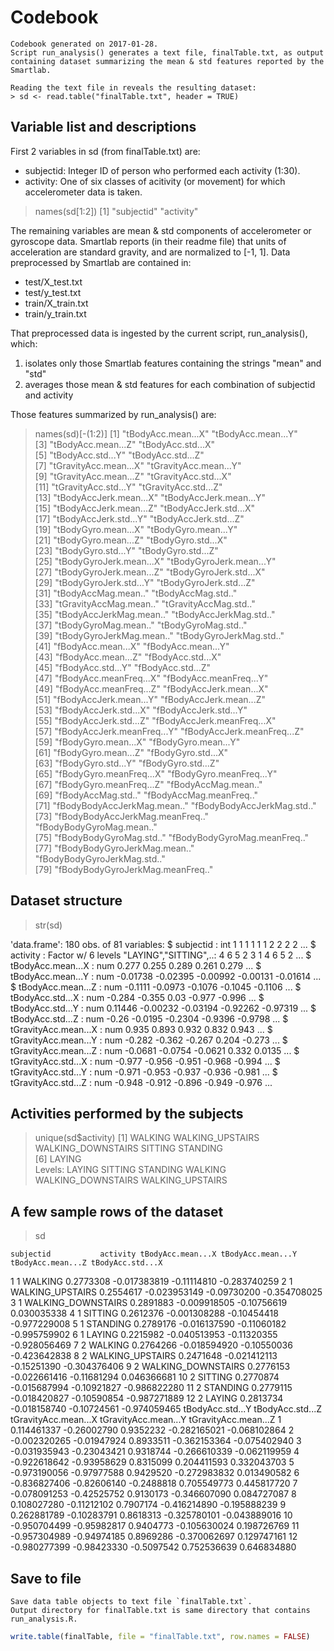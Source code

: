 Codebook
========
    Codebook generated on 2017-01-28.
    Script run_analysis() generates a text file, finalTable.txt, as output
    containing dataset summarizing the mean & std features reported by the Smartlab.
    
    Reading the text file in reveals the resulting dataset:
    > sd <- read.table("finalTable.txt", header = TRUE)
    
    

Variable list and descriptions
------------------------------

First 2 variables in sd (from finalTable.txt) are:
*  subjectid:  Integer ID of person who performed each activity (1:30).
*  activity:  One of six classes of acitivity (or movement) for which accelerometer data is taken.

> names(sd[1:2])
[1] "subjectid" "activity" 


The remaining variables are mean & std components of accelerometer or gyroscope data.
Smartlab reports (in their readme file) that units of acceleration are standard gravity,
and are normalized to [-1, 1].
Data preprocessed by Smartlab are contained in:
*  test/X_test.txt
*  test/y_test.txt
*  train/X_train.txt
*  train/y_train.txt

That preprocessed data is ingested by the current script, run_analysis(), which:
1.  isolates only those Smartlab features containing the strings "mean" and "std"
2.  averages those mean & std features for each combination of subjectid and activity

Those features summarized by run_analysis() are:

> names(sd)[-(1:2)]
 [1] "tBodyAcc.mean...X"               "tBodyAcc.mean...Y"              
 [3] "tBodyAcc.mean...Z"               "tBodyAcc.std...X"               
 [5] "tBodyAcc.std...Y"                "tBodyAcc.std...Z"               
 [7] "tGravityAcc.mean...X"            "tGravityAcc.mean...Y"           
 [9] "tGravityAcc.mean...Z"            "tGravityAcc.std...X"            
[11] "tGravityAcc.std...Y"             "tGravityAcc.std...Z"            
[13] "tBodyAccJerk.mean...X"           "tBodyAccJerk.mean...Y"          
[15] "tBodyAccJerk.mean...Z"           "tBodyAccJerk.std...X"           
[17] "tBodyAccJerk.std...Y"            "tBodyAccJerk.std...Z"           
[19] "tBodyGyro.mean...X"              "tBodyGyro.mean...Y"             
[21] "tBodyGyro.mean...Z"              "tBodyGyro.std...X"              
[23] "tBodyGyro.std...Y"               "tBodyGyro.std...Z"              
[25] "tBodyGyroJerk.mean...X"          "tBodyGyroJerk.mean...Y"         
[27] "tBodyGyroJerk.mean...Z"          "tBodyGyroJerk.std...X"          
[29] "tBodyGyroJerk.std...Y"           "tBodyGyroJerk.std...Z"          
[31] "tBodyAccMag.mean.."              "tBodyAccMag.std.."              
[33] "tGravityAccMag.mean.."           "tGravityAccMag.std.."           
[35] "tBodyAccJerkMag.mean.."          "tBodyAccJerkMag.std.."          
[37] "tBodyGyroMag.mean.."             "tBodyGyroMag.std.."             
[39] "tBodyGyroJerkMag.mean.."         "tBodyGyroJerkMag.std.."         
[41] "fBodyAcc.mean...X"               "fBodyAcc.mean...Y"              
[43] "fBodyAcc.mean...Z"               "fBodyAcc.std...X"               
[45] "fBodyAcc.std...Y"                "fBodyAcc.std...Z"               
[47] "fBodyAcc.meanFreq...X"           "fBodyAcc.meanFreq...Y"          
[49] "fBodyAcc.meanFreq...Z"           "fBodyAccJerk.mean...X"          
[51] "fBodyAccJerk.mean...Y"           "fBodyAccJerk.mean...Z"          
[53] "fBodyAccJerk.std...X"            "fBodyAccJerk.std...Y"           
[55] "fBodyAccJerk.std...Z"            "fBodyAccJerk.meanFreq...X"      
[57] "fBodyAccJerk.meanFreq...Y"       "fBodyAccJerk.meanFreq...Z"      
[59] "fBodyGyro.mean...X"              "fBodyGyro.mean...Y"             
[61] "fBodyGyro.mean...Z"              "fBodyGyro.std...X"              
[63] "fBodyGyro.std...Y"               "fBodyGyro.std...Z"              
[65] "fBodyGyro.meanFreq...X"          "fBodyGyro.meanFreq...Y"         
[67] "fBodyGyro.meanFreq...Z"          "fBodyAccMag.mean.."             
[69] "fBodyAccMag.std.."               "fBodyAccMag.meanFreq.."         
[71] "fBodyBodyAccJerkMag.mean.."      "fBodyBodyAccJerkMag.std.."      
[73] "fBodyBodyAccJerkMag.meanFreq.."  "fBodyBodyGyroMag.mean.."        
[75] "fBodyBodyGyroMag.std.."          "fBodyBodyGyroMag.meanFreq.."    
[77] "fBodyBodyGyroJerkMag.mean.."     "fBodyBodyGyroJerkMag.std.."     
[79] "fBodyBodyGyroJerkMag.meanFreq.."


Dataset structure
-----------------

> str(sd)

'data.frame':	180 obs. of  81 variables:
 $ subjectid                      : int  1 1 1 1 1 1 2 2 2 2 ...
 $ activity                       : Factor w/ 6 levels "LAYING","SITTING",..: 4 6 5 2 3 1 4 6 5 2 ...
 $ tBodyAcc.mean...X              : num  0.277 0.255 0.289 0.261 0.279 ...
 $ tBodyAcc.mean...Y              : num  -0.01738 -0.02395 -0.00992 -0.00131 -0.01614 ...
 $ tBodyAcc.mean...Z              : num  -0.1111 -0.0973 -0.1076 -0.1045 -0.1106 ...
 $ tBodyAcc.std...X               : num  -0.284 -0.355 0.03 -0.977 -0.996 ...
 $ tBodyAcc.std...Y               : num  0.11446 -0.00232 -0.03194 -0.92262 -0.97319 ...
 $ tBodyAcc.std...Z               : num  -0.26 -0.0195 -0.2304 -0.9396 -0.9798 ...
 $ tGravityAcc.mean...X           : num  0.935 0.893 0.932 0.832 0.943 ...
 $ tGravityAcc.mean...Y           : num  -0.282 -0.362 -0.267 0.204 -0.273 ...
 $ tGravityAcc.mean...Z           : num  -0.0681 -0.0754 -0.0621 0.332 0.0135 ...
 $ tGravityAcc.std...X            : num  -0.977 -0.956 -0.951 -0.968 -0.994 ...
 $ tGravityAcc.std...Y            : num  -0.971 -0.953 -0.937 -0.936 -0.981 ...
 $ tGravityAcc.std...Z            : num  -0.948 -0.912 -0.896 -0.949 -0.976 ...
>


Activities performed by the subjects
----------------------------------------
    
> unique(sd$activity)
[1] WALKING            WALKING_UPSTAIRS   WALKING_DOWNSTAIRS SITTING            STANDING          
[6] LAYING            
Levels: LAYING SITTING STANDING WALKING WALKING_DOWNSTAIRS WALKING_UPSTAIRS



A few sample rows of the dataset
------------------------------
    
> sd

    subjectid           activity tBodyAcc.mean...X tBodyAcc.mean...Y tBodyAcc.mean...Z tBodyAcc.std...X
1           1            WALKING         0.2773308      -0.017383819       -0.11114810     -0.283740259
2           1   WALKING_UPSTAIRS         0.2554617      -0.023953149       -0.09730200     -0.354708025
3           1 WALKING_DOWNSTAIRS         0.2891883      -0.009918505       -0.10756619      0.030035338
4           1            SITTING         0.2612376      -0.001308288       -0.10454418     -0.977229008
5           1           STANDING         0.2789176      -0.016137590       -0.11060182     -0.995759902
6           1             LAYING         0.2215982      -0.040513953       -0.11320355     -0.928056469
7           2            WALKING         0.2764266      -0.018594920       -0.10550036     -0.423642838
8           2   WALKING_UPSTAIRS         0.2471648      -0.021412113       -0.15251390     -0.304376406
9           2 WALKING_DOWNSTAIRS         0.2776153      -0.022661416       -0.11681294      0.046366681
10          2            SITTING         0.2770874      -0.015687994       -0.10921827     -0.986822280
11          2           STANDING         0.2779115      -0.018420827       -0.10590854     -0.987271889
12          2             LAYING         0.2813734      -0.018158740       -0.10724561     -0.974059465
    tBodyAcc.std...Y tBodyAcc.std...Z tGravityAcc.mean...X tGravityAcc.mean...Y tGravityAcc.mean...Z
1        0.114461337      -0.26002790            0.9352232         -0.282165021         -0.068102864
2       -0.002320265      -0.01947924            0.8933511         -0.362153364         -0.075402940
3       -0.031935943      -0.23043421            0.9318744         -0.266610339         -0.062119959
4       -0.922618642      -0.93958629            0.8315099          0.204411593          0.332043703
5       -0.973190056      -0.97977588            0.9429520         -0.272983832          0.013490582
6       -0.836827406      -0.82606140           -0.2488818          0.705549773          0.445817720
7       -0.078091253      -0.42525752            0.9130173         -0.346607090          0.084727087
8        0.108027280      -0.11212102            0.7907174         -0.416214890         -0.195888239
9        0.262881789      -0.10283791            0.8618313         -0.325780101         -0.043889016
10      -0.950704499      -0.95982817            0.9404773         -0.105630024          0.198726769
11      -0.957304989      -0.94974185            0.8969286         -0.370062697          0.129747161
12      -0.980277399      -0.98423330           -0.5097542          0.752536639          0.646834880
>


Save to file
------------
    
    Save data table objects to text file `finalTable.txt`.
    Output directory for finalTable.txt is same directory that contains run_analysis.R.


```r
write.table(finalTable, file = "finalTable.txt", row.names = FALSE)
```
